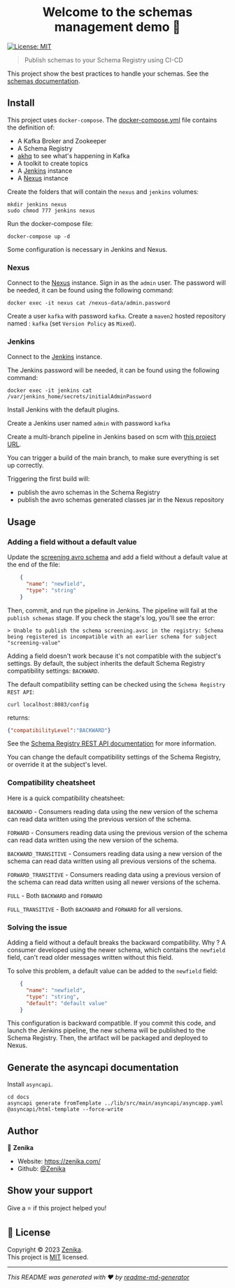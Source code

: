 <h1 align="center">Welcome to the schemas management demo 👋</h1>
<p>
  <a href="LICENSE" target="_blank">
    <img alt="License: MIT" src="https://img.shields.io/badge/License-MIT-yellow.svg" />
  </a>
</p>

> Publish schemas to your Schema Registry using CI-CD

This project show the best practices to handle your schemas.
See the [schemas documentation](https://zenika.github.io/kafka-schema-registry-publish/).

## Install

This project uses `docker-compose`. The [docker-compose.yml](./docker-compose.yml) file contains the definition of:
* A Kafka Broker and Zookeeper
* A Schema Registry
* [akhq](https://akhq.io/) to see what's happening in Kafka
* A toolkit to create topics
* A [Jenkins](https://www.jenkins.io/) instance
* A [Nexus](https://fr.sonatype.com/products/nexus-repository) instance

Create the folders that will contain the `nexus` and `jenkins` volumes:
```shell
mkdir jenkins nexus
sudo chmod 777 jenkins nexus
```

Run the docker-compose file:
```shell
docker-compose up -d
```

Some configuration is necessary in Jenkins and Nexus.

### Nexus

Connect to the [Nexus](http://localhost:8081) instance.
Sign in as the `admin` user. The password will be needed, it can be found using the following command:
```shell
docker exec -it nexus cat /nexus-data/admin.password
```
Create a user `kafka` with password `kafka`.
Create a `maven2` hosted repository named : `kafka` (set `Version Policy` as `Mixed`).

### Jenkins
Connect to the [Jenkins](http://localhost:8080) instance.

The Jenkins password will be needed, it can be found using the following command:
```shell
docker exec -it jenkins cat /var/jenkins_home/secrets/initialAdminPassword
```

Install Jenkins with the default plugins.

Create a Jenkins user named `admin` with password `kafka`

Create a multi-branch pipeline in Jenkins based on scm with [this project URL](https://github.com/Zenika/kafka-schema-registry-publish).

You can trigger a build of the main branch, to make sure everything is set up correctly.

Triggering the first build will:
- publish the avro schemas in the Schema Registry
- publish the avro schemas generated classes jar in the Nexus repository

## Usage

### Adding a field without a default value

Update the [screening avro schema](./lib/src/main/avro/screening.avsc) and add a field without a default value at the end of the file:

```json
    {
      "name": "newfield",
      "type": "string"
    }
```

Then, commit, and run the pipeline in Jenkins. The pipeline will fail at the `publish schemas` stage.
If you check the stage's log, you'll see the error:
```text
> Unable to publish the schema screening.avsc in the registry: Schema being registered is incompatible with an earlier schema for subject "screening-value"
```

Adding a field doesn't work because it's not compatible with the subject's settings. By default, the subject inherits the default Schema Registry compatibility settings: `BACKWARD`.

The default compatibility setting can be checked using the `Schema Registry REST API`:
```shell
curl localhost:8083/config
```
returns:
```json
{"compatibilityLevel":"BACKWARD"}
```
See the [Schema Registry REST API documentation](https://docs.confluent.io/platform/current/schema-registry/develop/api.html) for more information.

You can change the default compatibility settings of the Schema Registry, or override it at the subject's level.

### Compatibility cheatsheet

Here is a quick compatibility cheatsheet:

`BACKWARD` - Consumers reading data using the new version of the schema can read data written using the previous version of the schema.

`FORWARD` - Consumers reading data using the previous version of the schema can read data written using the new version of the schema.

`BACKWARD_TRANSITIVE` - Consumers reading data using a new version of the schema can read data written using all previous versions of the schema.

`FORWARD_TRANSITIVE` - Consumers reading data using a previous version of the schema can read data written using all newer versions of the schema.

`FULL` - Both `BACKWARD` and `FORWARD`

`FULL_TRANSITIVE` - Both `BACKWARD` and `FORWARD` for all versions.

### Solving the issue

Adding a field without a default breaks the backward compatibility. Why ? 
A consumer developed using the newer schema, which contains the `newfield` field, can't read older messages written without this field.

To solve this problem, a default value can be added to the `newfield` field:
```json
    {
      "name": "newfield",
      "type": "string",
      "default": "default value"
    }
```

This configuration is backward compatible.
If you commit this code, and launch the Jenkins pipeline, the new schema will be published to the Schema Registry. Then, the artifact will be packaged and deployed to Nexus.

## Generate the asyncapi documentation

Install `asyncapi`.

```shell
cd docs
asyncapi generate fromTemplate ../lib/src/main/asyncapi/asyncapp.yaml @asyncapi/html-template --force-write
```

## Author

👤 **Zenika**

* Website: https://zenika.com/
* Github: [@Zenika](https://github.com/zenika)

## Show your support

Give a ⭐️ if this project helped you!

## 📝 License

Copyright © 2023 [Zenika](https://github.com/zenika).<br />
This project is [MIT](LICENSE) licensed.

***
_This README was generated with ❤️ by [readme-md-generator](https://github.com/kefranabg/readme-md-generator)_
